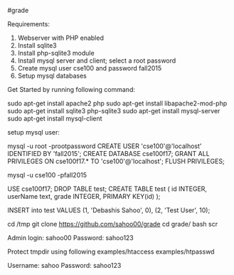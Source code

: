 #grade

Requirements:

1. Webserver with PHP enabled
2. Install sqlite3
3. Install php-sqlite3 module
4. Install mysql server and client; select a root password
5. Create mysql user cse100 and password fall2015
6. Setup mysql databases

Get Started by running following command:

sudo apt-get install apache2 php
sudo apt-get install libapache2-mod-php
sudo apt-get install sqlite3 php-sqlite3
sudo apt-get install mysql-server
sudo apt-get install mysql-client

setup mysql user:

mysql -u root -prootpassword
CREATE USER 'cse100'@'localhost' IDENTIFIED BY 'fall2015';
CREATE DATABASE cse100f17;
GRANT ALL PRIVILEGES ON cse100f17.\* TO 'cse100'@'localhost';
FLUSH PRIVILEGES;

mysql -u cse100 -pfall2015

USE cse100f17;
DROP TABLE test;
CREATE TABLE test
(
id INTEGER,
userName text,
grade INTEGER,
PRIMARY KEY(id)
);

INSERT into test VALUES (1, 'Debashis Sahoo', 0),
    (2, 'Test User', 10);

cd /tmp
git clone https://github.com/sahoo00/grade
cd grade/
bash scr

Admin login: sahoo00
Password: sahoo123

Protect tmpdir using following
examples/htaccess
examples/htpasswd

Username: sahoo
Password: sahoo123

